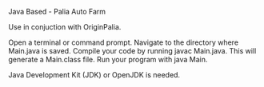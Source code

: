 Java Based - Palia Auto Farm

Use in conjuction with OriginPalia.

Open a terminal or command prompt.
Navigate to the directory where Main.java is saved.
Compile your code by running javac Main.java. 
This will generate a Main.class file.
Run your program with java Main.

Java Development Kit (JDK) or OpenJDK is needed.
